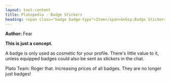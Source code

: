 ```yaml
---
layout: tool-content
title: Platopedia - Badge Stickers
heading: <span class="badge badge-type">Item</span>&nbsp;Badge Stickers
---
```


<div class="linebreak"></div>

**Author:** Fear

**This is just a concept.**

A badge is only used as cosmetic for your profile. There's little value to it, unless equipped badges could also be sent as stickers in the chat.

Plato Team: Roger that. Increasing prices of all badges. They are no longer just badges!

<div class="linebreak"></div>

<div class="content-image" data-url="/docs/assets/images/concepts/badgestickers.png" data-width="600px" data-label=""></div>

<div class="linebreak"></div>
